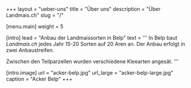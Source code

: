 +++
layout = "ueber-uns"
title = "Über uns"
description = "Über Landmais.ch"
slug = "/"

[menu.main]
  weight = 5

[intro]
  lead = "Anbau der Landmaissorten in Belp"
  text = '''
In Belp baut *Landmais.ch* jedes Jahr 15-20 Sorten auf 20 Aren an. Der Anbau erfolgt in zwei Anbaustreifen.

Zwischen den Teilparzellen wurden verschiedene Kleearten angesät.
'''

[intro.image]
  url = "acker-belp.jpg"
  url_large = "acker-belp-large.jpg"
  caption = "Acker Belp"
+++
